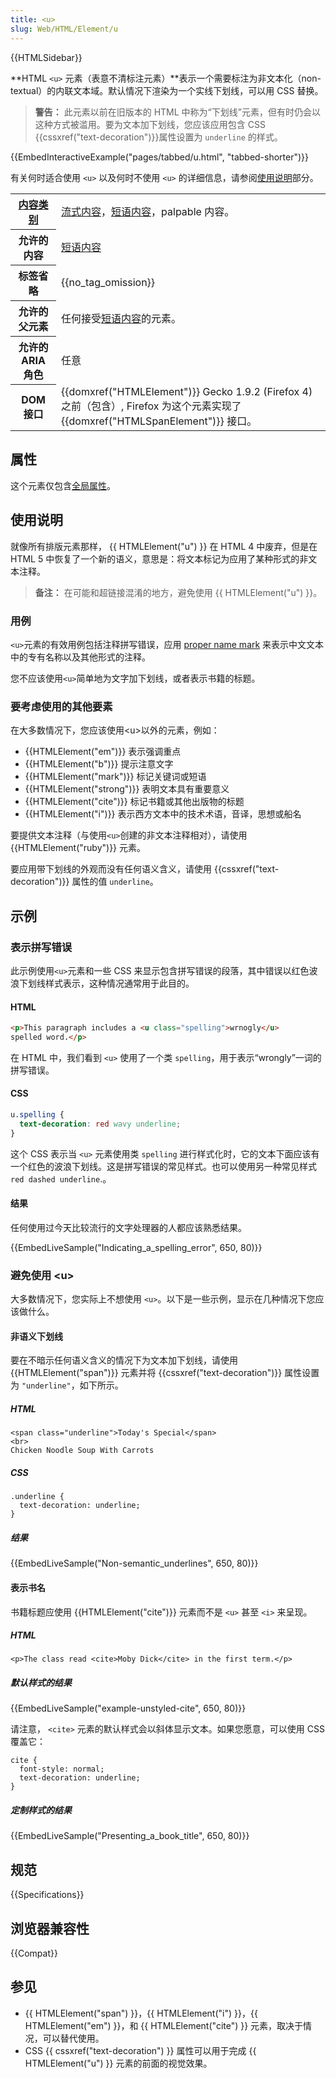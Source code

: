 ```yaml
---
title: <u>
slug: Web/HTML/Element/u
---
```


{{HTMLSidebar}}

**HTML `<u>` 元素（表意不清标注元素）**表示一个需要标注为非文本化（non-textual）的内联文本域。默认情况下渲染为一个实线下划线，可以用 CSS 替换。

> **警告：** 此元素以前在旧版本的 HTML 中称为“下划线”元素，但有时仍会以这种方式被滥用。要为文本加下划线，您应该应用包含 CSS {{cssxref("text-decoration")}}属性设置为 `underline` 的样式。

{{EmbedInteractiveExample("pages/tabbed/u.html", "tabbed-shorter")}}

有关何时适合使用 `<u>` 以及何时不使用 `<u>` 的详细信息，请参阅[使用说明](#使用说明)部分。

<table class="properties">
 <tbody>
  <tr>
   <th scope="row"><a href="/zh-CN/docs/Web/HTML/Content_categories">内容类别</a></th>
   <td><a href="/zh-CN/docs/Web/HTML/Content_categories#Flow_content">流式内容</a>，<a href="/zh-CN/docs/Web/HTML/Content_categories#Phrasing_content">短语内容</a>，palpable 内容。</td>
  </tr>
  <tr>
   <th scope="row">允许的内容</th>
   <td><a href="/zh-CN/docs/Web/HTML/Content_categories#Phrasing_content">短语内容</a></td>
  </tr>
  <tr>
   <th scope="row">标签省略</th>
   <td>{{no_tag_omission}}</td>
  </tr>
  <tr>
   <th scope="row">允许的父元素</th>
   <td>任何接受<a href="/zh-CN/docs/Web/HTML/Content_categories#Phrasing_content">短语内容</a>的元素。</td>
  </tr>
  <tr>
   <th scope="row">允许的 ARIA 角色</th>
   <td>任意</td>
  </tr>
  <tr>
   <th scope="row">DOM 接口</th>
   <td>{{domxref("HTMLElement")}} Gecko 1.9.2 (Firefox 4) 之前（包含）, Firefox 为这个元素实现了 {{domxref("HTMLSpanElement")}}  接口。</td>
  </tr>
 </tbody>
</table>

## 属性

这个元素仅包含[全局属性](/zh-CN/docs/HTML/Global_attributes)。

## 使用说明

就像所有排版元素那样， {{ HTMLElement("u") }} 在 HTML 4 中废弃，但是在 HTML 5 中恢复了一个新的语义，意思是：将文本标记为应用了某种形式的非文本注释。

> **备注：** 在可能和超链接混淆的地方，避免使用 {{ HTMLElement("u") }}。

### 用例

`<u>`元素的有效用例包括注释拼写错误，应用 [proper name mark](https://zh.wikipedia.org/wiki/proper_name_mark) 来表示中文文本中的专有名称以及其他形式的注释。

您不应该使用`<u>`简单地为文字加下划线，或者表示书籍的标题。

### 要考虑使用的其他要素

在大多数情况下，您应该使用\<u>以外的元素，例如：

- {{HTMLElement("em")}} 表示强调重点
- {{HTMLElement("b")}} 提示注意文字
- {{HTMLElement("mark")}} 标记关键词或短语
- {{HTMLElement("strong")}} 表明文本具有重要意义
- {{HTMLElement("cite")}} 标记书籍或其他出版物的标题
- {{HTMLElement("i")}} 表示西方文本中的技术术语，音译，思想或船名

要提供文本注释（与使用`<u>`创建的非文本注释相对），请使用 {{HTMLElement("ruby")}} 元素。

要应用带下划线的外观而没有任何语义含义，请使用 {{cssxref("text-decoration")}} 属性的值 `underline`。

## 示例

### 表示拼写错误

此示例使用`<u>`元素和一些 CSS 来显示包含拼写错误的段落，其中错误以红色波浪下划线样式表示，这种情况通常用于此目的。

#### HTML

```html
<p>This paragraph includes a <u class="spelling">wrnogly</u>
spelled word.</p>
```

在 HTML 中，我们看到 `<u>` 使用了一个类 `spelling`，用于表示“wrongly”一词的拼写错误。

#### CSS

```css
u.spelling {
  text-decoration: red wavy underline;
}
```

这个 CSS 表示当 `<u>` 元素使用类 `spelling` 进行样式化时，它的文本下面应该有一个红色的波浪下划线。这是拼写错误的常见样式。也可以使用另一种常见样式 `red dashed underline`.。

#### 结果

任何使用过今天比较流行的文字处理器的人都应该熟悉结果。

{{EmbedLiveSample("Indicating_a_spelling_error", 650, 80)}}

### 避免使用 \<u>

大多数情况下，您实际上不想使用 `<u>`。以下是一些示例，显示在几种情况下您应该做什么。

#### 非语义下划线

要在不暗示任何语义含义的情况下为文本加下划线，请使用 {{HTMLElement("span")}} 元素并将 {{cssxref("text-decoration")}} 属性设置为 `"underline"`，如下所示。

##### HTML

```plain
<span class="underline">Today's Special</span>
<br>
Chicken Noodle Soup With Carrots
```

##### CSS

```plain
.underline {
  text-decoration: underline;
}
```

##### 结果

{{EmbedLiveSample("Non-semantic_underlines", 650, 80)}}

#### 表示书名

书籍标题应使用 {{HTMLElement("cite")}} 元素而不是 `<u>` 甚至 `<i>` 来呈现。

##### HTML

```plain
<p>The class read <cite>Moby Dick</cite> in the first term.</p>
```

##### 默认样式的结果

{{EmbedLiveSample("example-unstyled-cite", 650, 80)}}

请注意， `<cite>` 元素的默认样式会以斜体显示文本。如果您愿意，可以使用 CSS 覆盖它：

```plain
cite {
  font-style: normal;
  text-decoration: underline;
}
```

##### 定制样式的结果

{{EmbedLiveSample("Presenting_a_book_title", 650, 80)}}

## 规范

{{Specifications}}

## 浏览器兼容性

{{Compat}}

## 参见

- {{ HTMLElement("span") }}，{{ HTMLElement("i") }}，{{ HTMLElement("em") }}，和 {{ HTMLElement("cite") }} 元素，取决于情况，可以替代使用。
- CSS {{ cssxref("text-decoration") }} 属性可以用于完成 {{ HTMLElement("u") }} 元素的前面的视觉效果。
